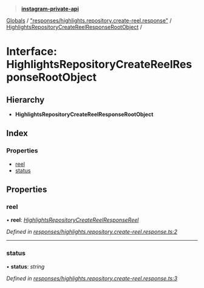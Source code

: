 > **[instagram-private-api](../README.md)**

[Globals](../README.md) / ["responses/highlights.repository.create-reel.response"](../modules/_responses_highlights_repository_create_reel_response_.md) / [HighlightsRepositoryCreateReelResponseRootObject](_responses_highlights_repository_create_reel_response_.highlightsrepositorycreatereelresponserootobject.md) /

# Interface: HighlightsRepositoryCreateReelResponseRootObject

## Hierarchy

* **HighlightsRepositoryCreateReelResponseRootObject**

## Index

### Properties

* [reel](_responses_highlights_repository_create_reel_response_.highlightsrepositorycreatereelresponserootobject.md#reel)
* [status](_responses_highlights_repository_create_reel_response_.highlightsrepositorycreatereelresponserootobject.md#status)

## Properties

###  reel

• **reel**: *[HighlightsRepositoryCreateReelResponseReel](_responses_highlights_repository_create_reel_response_.highlightsrepositorycreatereelresponsereel.md)*

*Defined in [responses/highlights.repository.create-reel.response.ts:2](https://github.com/dilame/instagram-private-api/blob/173bc62/src/responses/highlights.repository.create-reel.response.ts#L2)*

___

###  status

• **status**: *string*

*Defined in [responses/highlights.repository.create-reel.response.ts:3](https://github.com/dilame/instagram-private-api/blob/173bc62/src/responses/highlights.repository.create-reel.response.ts#L3)*